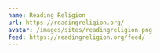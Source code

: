 ```yaml
---
name: Reading Religion
url: https://readingreligion.org/
avatar: /images/sites/readingreligion.png
feed: https://readingreligion.org/feed/
---
```

